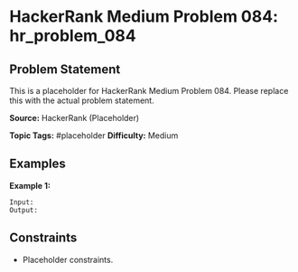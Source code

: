 # HackerRank Medium Problem 084: hr_problem_084

## Problem Statement

This is a placeholder for HackerRank Medium Problem 084.
Please replace this with the actual problem statement.

**Source:** HackerRank (Placeholder)

**Topic Tags:** #placeholder
**Difficulty:** Medium

## Examples

**Example 1:**

```
Input:
Output:
```

## Constraints

- Placeholder constraints.
